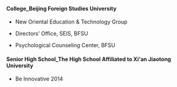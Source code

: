 #### College_Beijing Foreign Studies University

- New Oriental Education & Technology Group
[](pic/.jpg)

- Directors’ Office, SEIS, BFSU

- Psychological Counseling Center, BFSU

#### Senior High School_The High School Affiliated to Xi'an Jiaotong University

- Be Innovative 2014
[](pic/s_s_October-2014.jpg)
